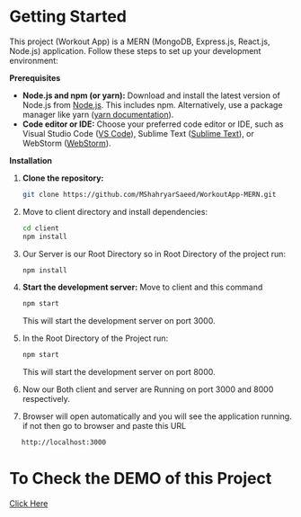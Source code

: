  # Getting Started

This project (Workout App) is a MERN (MongoDB, Express.js, React.js, Node.js) application. Follow these steps to set up your development environment:

**Prerequisites**

* **Node.js and npm (or yarn):** Download and install the latest version of Node.js from [Node.js](https://nodejs.org/en). This includes npm. Alternatively, use a package manager like yarn ([yarn documentation](https://classic.yarnpkg.com/lang/en/docs/install/)).
* **Code editor or IDE:** Choose your preferred code editor or IDE, such as Visual Studio Code ([VS Code](https://code.visualstudio.com/)), Sublime Text ([Sublime Text](https://www.sublimetext.com/)), or WebStorm ([WebStorm](https://www.jetbrains.com/webstorm/)).

**Installation**

1. **Clone the repository:**

   ```bash
   git clone https://github.com/MShahryarSaeed/WorkoutApp-MERN.git
2. Move to client directory and install dependencies:

   ```bash
   cd client
   npm install
   ```

3. Our Server is our Root Directory so in Root Directory of the project run:

   ```bash
   npm install
   ```

4. **Start the development server:**
Move to client and this command
   ```bash
   npm start
   ```
   This will start the development server on port 3000.

5. In the Root Directory of the Project run:

   ```bash
   npm start
   ```
   This will start the development server on port 8000.

6. Now our Both client and server are Running on port 3000 and 8000 respectively.

7. Browser will open automatically and you will see the application running. if not then go to browser and paste this URL
```bash
   http://localhost:3000
   ```

   # To Check the DEMO of this Project 
   [Click Here](https://workout-app-mern-q7wi.vercel.app/)

   
